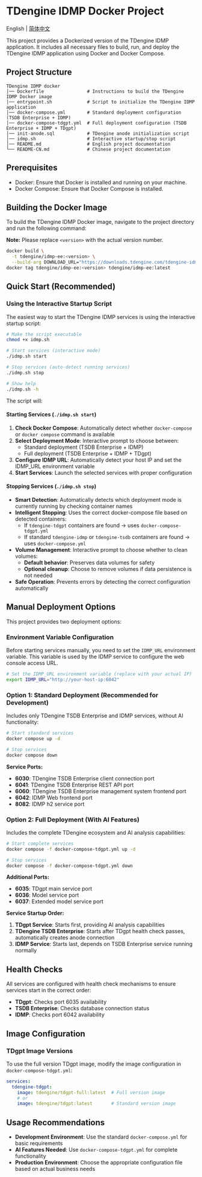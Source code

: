 # TDengine IDMP Docker Project

English | [简体中文](README-CN.md)

This project provides a Dockerized version of the TDengine IDMP application. It includes all necessary files to build, run, and deploy the TDengine IDMP application using Docker and Docker Compose.

## Project Structure

```
TDengine IDMP docker
│── Dockerfile                # Instructions to build the TDengine IDMP Docker image
│── entrypoint.sh             # Script to initialize the TDengine IDMP application
│── docker-compose.yml        # Standard deployment configuration (TSDB Enterprise + IDMP)
│── docker-compose-tdgpt.yml  # Full deployment configuration (TSDB Enterprise + IDMP + TDgpt)
│── init-anode.sql            # TDengine anode initialization script
│── idmp.sh                   # Interactive startup/stop script
│── README.md                 # English project documentation
└── README-CN.md              # Chinese project documentation
```

## Prerequisites

- Docker: Ensure that Docker is installed and running on your machine.
- Docker Compose: Ensure that Docker Compose is installed.

## Building the Docker Image

To build the TDengine IDMP Docker image, navigate to the project directory and run the following command:

**Note:** Please replace `<version>` with the actual version number.

```bash
docker build \
  -t tdengine/idmp-ee:<version> \
  --build-arg DOWNLOAD_URL="https://downloads.tdengine.com/tdengine-idmp-enterprise/<version>/tdengine-idmp-enterprise-<version>-linux-generic.tar.gz" .
docker tag tdengine/idmp-ee:<version> tdengine/idmp-ee:latest
```

## Quick Start (Recommended)

### Using the Interactive Startup Script

The easiest way to start the TDengine IDMP services is using the interactive startup script:

```bash
# Make the script executable
chmod +x idmp.sh

# Start services (interactive mode)
./idmp.sh start

# Stop services (auto-detect running services)
./idmp.sh stop

# Show help
./idmp.sh -h
```

The script will:

#### Starting Services (`./idmp.sh start`)
1. **Check Docker Compose**: Automatically detect whether `docker-compose` or `docker compose` command is available
2. **Select Deployment Mode**: Interactive prompt to choose between:
   - Standard deployment (TSDB Enterprise + IDMP)
   - Full deployment (TSDB Enterprise + IDMP + TDgpt)
3. **Configure IDMP URL**: Automatically detect your host IP and set the IDMP_URL environment variable
4. **Start Services**: Launch the selected services with proper configuration

#### Stopping Services (`./idmp.sh stop`)
- **Smart Detection**: Automatically detects which deployment mode is currently running by checking container names
- **Intelligent Stopping**: Uses the correct docker-compose file based on detected containers:
  - If `tdengine-tdgpt` containers are found → uses `docker-compose-tdgpt.yml`
  - If standard `tdengine-idmp` or `tdengine-tsdb` containers are found → uses `docker-compose.yml`
- **Volume Management**: Interactive prompt to choose whether to clean volumes:
  - **Default behavior**: Preserves data volumes for safety
  - **Optional cleanup**: Choose to remove volumes if data persistence is not needed
- **Safe Operation**: Prevents errors by detecting the correct configuration automatically

## Manual Deployment Options

This project provides two deployment options:

### Environment Variable Configuration

Before starting services manually, you need to set the `IDMP_URL` environment variable. This variable is used by the IDMP service to configure the web console access URL.

```bash
# Set the IDMP_URL environment variable (replace with your actual IP)
export IDMP_URL="http://your-host-ip:6042"
```

### Option 1: Standard Deployment (Recommended for Development)

Includes only TDengine TSDB Enterprise and IDMP services, without AI functionality:

```bash
# Start standard services
docker compose up -d

# Stop services
docker compose down
```

**Service Ports:**
- **6030**: TDengine TSDB Enterprise client connection port
- **6041**: TDengine TSDB Enterprise REST API port
- **6060**: TDengine TSDB Enterprise management system frontend port
- **6042**: IDMP Web frontend port
- **8082**: IDMP h2 service port

### Option 2: Full Deployment (With AI Features)

Includes the complete TDengine ecosystem and AI analysis capabilities:

```bash
# Start complete services
docker compose -f docker-compose-tdgpt.yml up -d

# Stop services
docker compose -f docker-compose-tdgpt.yml down
```

**Additional Ports:**
- **6035**: TDgpt main service port
- **6036**: Model service port
- **6037**: Extended model service port

**Service Startup Order:**
1. **TDgpt Service**: Starts first, providing AI analysis capabilities
2. **TDengine TSDB Enterprise**: Starts after TDgpt health check passes, automatically creates anode connection
3. **IDMP Service**: Starts last, depends on TSDB Enterprise service running normally

## Health Checks

All services are configured with health check mechanisms to ensure services start in the correct order:
- **TDgpt**: Checks port 6035 availability
- **TSDB Enterprise**: Checks database connection status
- **IDMP**: Checks port 6042 availability

## Image Configuration

### TDgpt Image Versions

To use the full version TDgpt image, modify the image configuration in `docker-compose-tdgpt.yml`:

```yaml
services:
  tdengine-tdgpt:
    image: tdengine/tdgpt-full:latest  # Full version image
    # or
    image: tdengine/tdgpt:latest       # Standard version image
```

## Usage Recommendations

- **Development Environment**: Use the standard `docker-compose.yml` for basic requirements
- **AI Features Needed**: Use `docker-compose-tdgpt.yml` for complete functionality
- **Production Environment**: Choose the appropriate configuration file based on actual business needs
